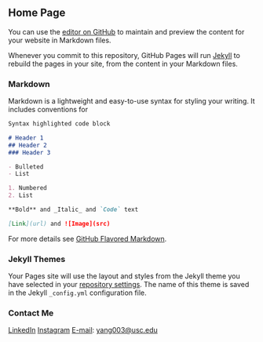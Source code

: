 ## Home Page

You can use the [editor on GitHub](https://github.com/andyang94/ye/edit/master/README.md) to maintain and preview the content for your website in Markdown files.

Whenever you commit to this repository, GitHub Pages will run [Jekyll](https://jekyllrb.com/) to rebuild the pages in your site, from the content in your Markdown files.

### Markdown

Markdown is a lightweight and easy-to-use syntax for styling your writing. It includes conventions for

```markdown
Syntax highlighted code block

# Header 1
## Header 2
### Header 3

- Bulleted
- List

1. Numbered
2. List

**Bold** and _Italic_ and `Code` text

[Link](url) and ![Image](src)
```

For more details see [GitHub Flavored Markdown](https://guides.github.com/features/mastering-markdown/).

### Jekyll Themes

Your Pages site will use the layout and styles from the Jekyll theme you have selected in your [repository settings](https://github.com/andyang94/ye/settings). The name of this theme is saved in the Jekyll `_config.yml` configuration file.

### Contact Me
[LinkedIn](https://www.linkedin.com/in/andyang94/)
[Instagram](https://www.instagram.com/yoyeh94/?hl=en) 
[E-mail](mailto:yang003@usc.edu): yang003@usc.edu 

